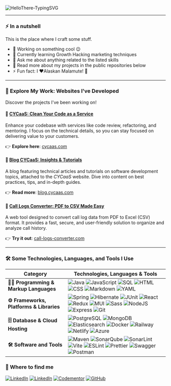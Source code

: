 ![HelloThere-TypingSVG](https://readme-typing-svg.herokuapp.com?font=Karla&weight=700&size=26&duration=4000&pause=4000&color=5D5D5D&background=00000000&center=false&vCenter=true&random=false&width=435&lines=Hey+there%2C+I'm+Lo%C3%AFc!+%F0%9F%91%8B)

---

### ⚡ In a nutshell

This is the place where I craft some stuff.

* 🔭  Working on something cool 😉
* 🌱  Currently learning Growth Hacking marketing techniques
* 💬  Ask me about anything related to the listed skills
* 📖  Read more about my projects in the public repositories below
* ⚡  Fun fact: I ❤️Alaskan Malamute! 🐺

---

### 🌟 Explore My Work: Websites I've Developed

Discover the projects I've been working on!

#### 🚀 [CYCaaS: Clean Your Code as a Service](https://cycaas.com/)

Enhance your codebase with services like code review, refactoring, and mentoring. I focus on the technical details, so you can stay focused on delivering value to your customers.

👉 **Explore here**: [cycaas.com](https://cycaas.com/)

#### 📝 [Blog CYCaaS: Insights & Tutorials](https://blog.cycaas.com/)

A blog featuring technical articles and tutorials on software development topics, attached to the _CYCaaS_ website. Dive into content on best practices, tips, and in-depth guides. 

👉 **Read more**: [blog.cycaas.com](https://blog.cycaas.com/)

#### 🔄 [Call Logs Converter: PDF to CSV Made Easy](https://call-logs-converter.com/)

A web tool designed to convert call log data from PDF to Excel (CSV) format. It provides a fast, secure, and user-friendly solution to organize and analyze call history.

👉 **Try it out**: [call-logs-converter.com](https://call-logs-converter.com/)

---

### 🛠️ Some Technologies, Languages, and Tools I Use

| Category                           | Technologies, Languages & Tools                                                                                                                |
|------------------------------------|-------------------------------------------------------------------------------------------------------------------------------------|
| **👨‍💻 Programming & Markup Languages** | ![Java](https://custom-icon-badges.demolab.com/badge/-Java-EC2125?style=flat-square&logo=Java&logoColor=white) ![JavaScript](https://shields.io/badge/JavaScript-CCB029?logo=JavaScript&logoColor=white&style=flat-square) ![SQL](https://custom-icon-badges.demolab.com/badge/SQL-0075CF?logo=database&logoColor=white&style=flat-square) ![HTML](https://shields.io/badge/HTML-E34F26?logo=html5&logoColor=white&style=flat-square) ![CSS](https://shields.io/badge/CSS-1572B6?logo=css3&logoColor=white&style=flat-square) ![Markdown](https://shields.io/badge/Markdown-black?logo=markdown&logoColor=white&style=flat-square) ![YAML](https://shields.io/badge/YAML-CC1018?logo=yaml&logoColor=white&style=flat-square) |
| **⚙️ Frameworks, Platforms & Libraries** | ![Spring](https://img.shields.io/badge/Spring-6DB33F.svg?logo=spring&logoColor=white&style=flat-square) ![Hibernate](https://img.shields.io/badge/Hibernate-59666C.svg?logo=Hibernate&logoColor=white&style=flat-square) ![JUnit](https://custom-icon-badges.demolab.com/badge/JUnit-249C5F.svg?logo=check-circle&logoColor=white&style=flat-square) ![React](https://img.shields.io/badge/React-45B8D8.svg?logo=react&logoColor=white&style=flat-square) ![Redux](https://img.shields.io/badge/Redux-764ABC.svg?logo=Redux&logoColor=white&style=flat-square) ![MUI](https://img.shields.io/badge/MUI-007FFF.svg?logo=mui&logoColor=white&style=flat-square) ![Sass](https://img.shields.io/badge/Sass-CC6699.svg?logo=sass&logoColor=white&style=flat-square) ![NodeJS](https://img.shields.io/badge/Node.js-43853D.svg?logo=node.js&logoColor=white&style=flat-square) ![Express](https://img.shields.io/badge/Express.js-000000.svg?logo=express&logoColor=white&style=flat-square) ![Git](https://img.shields.io/badge/Git-F05032.svg?logo=git&logoColor=white&style=flat-square) |
| **🗄️ Database & Cloud Hosting** | ![PostgreSQL](https://img.shields.io/badge/PostgreSQL-4169E1.svg?logo=postgresql&logoColor=white&style=flat-square) ![MongoDB](https://img.shields.io/badge/MongoDB-47A248.svg?logo=mongodb&logoColor=white&style=flat-square) ![Elasticsearch](https://img.shields.io/badge/Elasticsearch-005571.svg?logo=Elasticsearch&logoColor=white&style=flat-square) ![Docker](https://img.shields.io/badge/Docker-2496ED.svg?logo=Docker&logoColor=white&style=flat-square) ![Railway](https://img.shields.io/badge/Railway-0B0D0E.svg?logo=railway&logoColor=white&style=flat-square) ![Netlify](https://img.shields.io/badge/Netlify-00C7B7.svg?logo=netlify&logoColor=white&style=flat-square) ![Azure](https://img.shields.io/badge/Azure-0078D4.svg?logo=microsoft%20azure&logoColor=white&style=flat-square) |
| **🛠️ Software and Tools** | ![Maven](https://img.shields.io/badge/Maven-C71A36.svg?logo=Apache%20Maven&logoColor=white&style=flat-square) ![SonarQube](https://img.shields.io/badge/SonarQube-4E9BCD.svg?logo=SonarQube&logoColor=white&style=flat-square) ![SonarLint](https://img.shields.io/badge/SonarLint-CB2029.svg?logo=SonarLint&logoColor=white&style=flat-square) ![Vite](https://img.shields.io/badge/Vite-646CFF.svg?logo=Vite&logoColor=white&style=flat-square) ![ESLint](https://img.shields.io/badge/ESLint-4B32C3.svg?logo=ESLint&logoColor=white&style=flat-square) ![Prettier](https://img.shields.io/badge/Prettier-31444D.svg?logo=Prettier&logoColor=white&style=flat-square) ![Swagger](https://img.shields.io/badge/Swagger-83B83E.svg?logo=Swagger&logoColor=white&style=flat-square) ![Postman](https://img.shields.io/badge/Postman-FF6C37.svg?logo=Postman&logoColor=white&style=flat-square) |


### 🔎 Where to find me

[![LinkedIn](https://img.shields.io/badge/Linkedin-0A66C2?style=for-the-badge&logo=linkedin&logoColor=white)](https://www.linkedin.com/in/loic-favreliere/)
[![LinkedIn](https://img.shields.io/badge/Malt-FC5757?style=for-the-badge&logo=malt&logoColor=white)](https://www.malt.fr/profile/loic-favreliere)
[![Codementor](https://img.shields.io/badge/Codementor-003648?style=for-the-badge&logo=codementor&logoColor=white)](https://www.codementor.io/@lfavreli?refer=badge)
[![GitHub](https://img.shields.io/badge/GitHub-181717?style=for-the-badge&logo=github&logoColor=white)](https://github.com/lfavreli)


<!-- 
    Badges:
        _ https://shields.io/
        _ https://simpleicons.org/

    Examples:
        _ https://zzetao.github.io/awesome-github-profile/
        _ https://github.com/coderjojo/creative-profile-readme
        _ https://github.com/abhisheknaiidu/awesome-github-profile-readme
        _ https://github.com/rzashakeri/beautify-github-profile

    Inspired by: 
        _ https://github.com/DenverCoder1/DenverCoder1
        _ https://github.com/thmsgbrt
        _ https://github.com/Spiderpig86/Spiderpig86 (TODO: add resume)
-->
